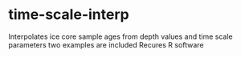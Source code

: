 # time-scale-interp
Interpolates ice core sample ages from depth values and time scale parameters
two examples are included
Recures R software 
